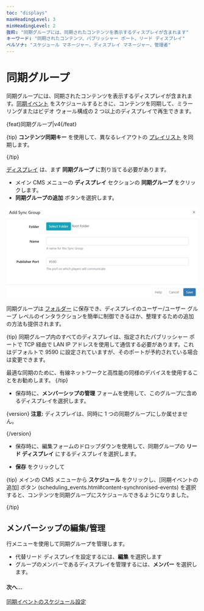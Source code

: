 ```yaml
---
toc: "displays"
maxHeadingLevel: 3
minHeadingLevel: 2
抜粋: "同期グループには、同期されたコンテンツを表示するディスプレイが含まれます"
キーワード: "同期されたコンテンツ、パブリッシャー ポート、リード ディスプレイ"
ペルソナ: "スケジュール マネージャー、ディスプレイ マネージャー、管理者"
---
```


# 同期グループ

同期グループには、同期されたコンテンツを表示するディスプレイが含まれます。[同期イベント](scheduling_events.html#content-synchronised-events) をスケジュールするときに、コンテンツを同期して、ミラーリングまたはビデオ ウォール構成の 2 つ以上のディスプレイで再生できます。

{feat}同期グループ|v4{/feat}

{tip}
**コンテンツ同期キー** を使用して、異なるレイアウトの [プレイリスト](layouts_editor_playlists.html) を同期します。

{/tip}

[ディスプレイ](displays.html) は、まず **同期グループ** に割り当てる必要があります。

- メイン CMS メニューの **ディスプレイ** セクションの **同期グループ** をクリックします。
- **同期グループの追加** ボタンを選択します。

![同期グループの追加](img/v4_displays_add_sync_groups.png)

同期グループは [フォルダー](tour_folders.html) に保存でき、ディスプレイのユーザー/ユーザー グループ レベルのインタラクションを簡単に制御できるほか、整理するための追加の方法も提供されます。

{tip}
同期グループ内のすべてのディスプレイは、指定されたパブリッシャー ポートで TCP 経由で LAN IP アドレスを使用して通信する必要があります。これはデフォルトで 9590 に設定されていますが、そのポートが予約されている場合は変更できます。

最適な同期のために、有線ネットワークと高性能の同様のデバイスを使用することをお勧めします。
{/tip}

- 保存時に、**メンバーシップの管理** フォームを使用して、このグループに含めるディスプレイを選択します。

{version}
**注意:** ディスプレイは、同時に 1 つの同期グループにしか属せません。

{/version}

- 保存時に、編集フォームのドロップダウンを使用して、同期グループの **リード ディスプレイ** にするディスプレイを選択します。

- **保存** をクリックして

{tip}
メインの CMS メニューから **スケジュール** をクリックし、[同期イベントの追加] ボタン (scheduling_events.html#content-synchronised-events) を選択すると、コンテンツを同期グループにスケジュールできるようになりました。

{/tip}

## メンバーシップの編集/管理

行メニューを使用して同期グループを管理します。

- 代替リード ディスプレイを設定するには、**編集** を選択します
- グループのメンバーであるディスプレイを管理するには、**メンバー** を選択します。

#### 次へ...

[同期イベントのスケジュール設定](scheduling_events.html#content-synchronised-events)

